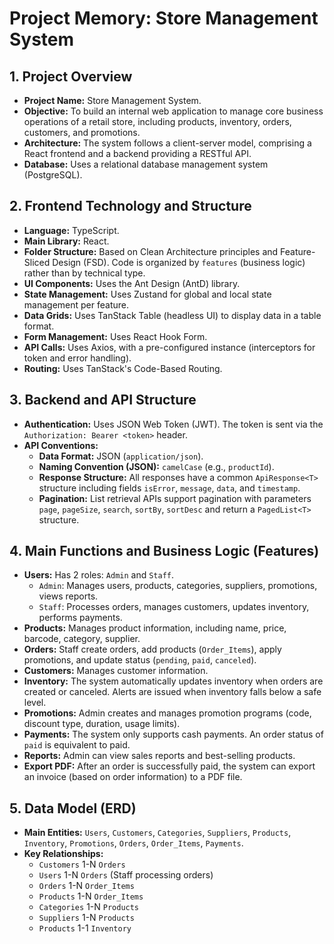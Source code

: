 # Project Memory: Store Management System
## 1. Project Overview
- **Project Name:** Store Management System.
- **Objective:** To build an internal web application to manage core business operations of a retail store, including products, inventory, orders, customers, and promotions.
- **Architecture:** The system follows a client-server model, comprising a React frontend and a backend providing a RESTful API.
- **Database:** Uses a relational database management system (PostgreSQL).
## 2. Frontend Technology and Structure
- **Language:** TypeScript.
- **Main Library:** React.
- **Folder Structure:** Based on Clean Architecture principles and Feature-Sliced Design (FSD). Code is organized by `features` (business logic) rather than by technical type.
- **UI Components:** Uses the Ant Design (AntD) library.
- **State Management:** Uses Zustand for global and local state management per feature.
- **Data Grids:** Uses TanStack Table (headless UI) to display data in a table format.
- **Form Management:** Uses React Hook Form.
- **API Calls:** Uses Axios, with a pre-configured instance (interceptors for token and error handling).
- **Routing:** Uses TanStack's Code-Based Routing.
## 3. Backend and API Structure
- **Authentication:** Uses JSON Web Token (JWT). The token is sent via the `Authorization: Bearer <token>` header.
- **API Conventions:**
  - **Data Format:** JSON (`application/json`).
  - **Naming Convention (JSON):** `camelCase` (e.g., `productId`).
  - **Response Structure:** All responses have a common `ApiResponse<T>` structure including fields `isError`, `message`, `data`, and `timestamp`.
  - **Pagination:** List retrieval APIs support pagination with parameters `page`, `pageSize`, `search`, `sortBy`, `sortDesc` and return a `PagedList<T>` structure.
## 4. Main Functions and Business Logic (Features)
- **Users:** Has 2 roles: `Admin` and `Staff`.
  - `Admin`: Manages users, products, categories, suppliers, promotions, views reports.
  - `Staff`: Processes orders, manages customers, updates inventory, performs payments.
- **Products:** Manages product information, including name, price, barcode, category, supplier.
- **Orders:** Staff create orders, add products (`Order_Items`), apply promotions, and update status (`pending`, `paid`, `canceled`).
- **Customers:** Manages customer information.
- **Inventory:** The system automatically updates inventory when orders are created or canceled. Alerts are issued when inventory falls below a safe level.
- **Promotions:** Admin creates and manages promotion programs (code, discount type, duration, usage limits).
- **Payments:** The system only supports cash payments. An order status of `paid` is equivalent to paid.
- **Reports:** Admin can view sales reports and best-selling products.
- **Export PDF:** After an order is successfully paid, the system can export an invoice (based on order information) to a PDF file.
## 5. Data Model (ERD)
- **Main Entities:** `Users`, `Customers`, `Categories`, `Suppliers`, `Products`, `Inventory`, `Promotions`, `Orders`, `Order_Items`, `Payments`.
- **Key Relationships:**
  - `Customers` 1-N `Orders`
  - `Users` 1-N `Orders` (Staff processing orders)
  - `Orders` 1-N `Order_Items`
  - `Products` 1-N `Order_Items`
  - `Categories` 1-N `Products`
  - `Suppliers` 1-N `Products`
  - `Products` 1-1 `Inventory`


